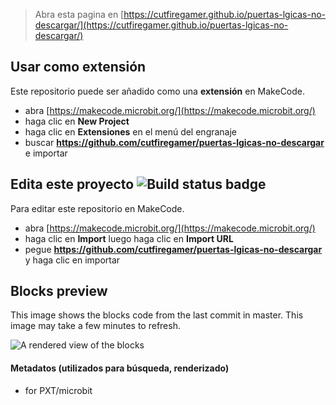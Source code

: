 
> Abra esta pagina en [https://cutfiregamer.github.io/puertas-lgicas-no-descargar/](https://cutfiregamer.github.io/puertas-lgicas-no-descargar/)

## Usar como extensión

Este repositorio puede ser añadido como una **extensión** en MakeCode.

* abra [https://makecode.microbit.org/](https://makecode.microbit.org/)
* haga clic en **New Project**
* haga clic en **Extensiones** en el menú del engranaje
* buscar **https://github.com/cutfiregamer/puertas-lgicas-no-descargar** e importar

## Edita este proyecto ![Build status badge](https://github.com/cutfiregamer/puertas-lgicas-no-descargar/workflows/MakeCode/badge.svg)

Para editar este repositorio en MakeCode.

* abra [https://makecode.microbit.org/](https://makecode.microbit.org/)
* haga clic en **Import** luego haga clic en **Import URL**
* pegue **https://github.com/cutfiregamer/puertas-lgicas-no-descargar** y haga clic en importar

## Blocks preview

This image shows the blocks code from the last commit in master.
This image may take a few minutes to refresh.

![A rendered view of the blocks](https://github.com/cutfiregamer/puertas-lgicas-no-descargar/raw/master/.github/makecode/blocks.png)

#### Metadatos (utilizados para búsqueda, renderizado)

* for PXT/microbit
<script src="https://makecode.com/gh-pages-embed.js"></script><script>makeCodeRender("{{ site.makecode.home_url }}", "{{ site.github.owner_name }}/{{ site.github.repository_name }}");</script>
